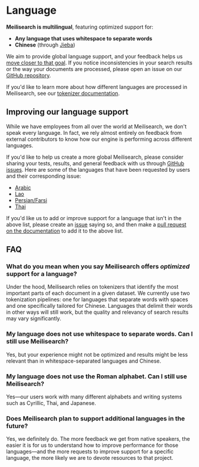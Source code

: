 # Language

**Meilisearch is multilingual**, featuring optimized support for:

- **Any language that uses whitespace to separate words**
- **Chinese** (through [Jieba](https://github.com/messense/jieba-rs))

We aim to provide global language support, and your feedback helps us [move closer to that goal](#improving-our-language-support). If you notice inconsistencies in your search results or the way your documents are processed, please open an issue on our [GitHub repository](https://github.com/meilisearch/MeiliSearch/issues/new/choose).

If you'd like to learn more about how different languages are processed in Meilisearch, see our [tokenizer documentation](/learn/advanced/tokenization.md).

## Improving our language support

While we have employees from all over the world at Meilisearch, we don't speak every language. In fact, we rely almost entirely on feedback from external contributors to know how our engine is performing across different languages.

If you'd like to help us create a more global Meilisearch, please consider sharing your tests, results, and general feedback with us through [GitHub issues](https://github.com/meilisearch/Meilisearch/issues). Here are some of the languages that have been requested by users and their corresponding issue:

- [Arabic](https://github.com/meilisearch/MeiliSearch/issues/554)
- [Lao](https://github.com/meilisearch/MeiliSearch/issues/563)
- [Persian/Farsi](https://github.com/meilisearch/MeiliSearch/issues/553)
- [Thai](https://github.com/meilisearch/MeiliSearch/issues/864)

If you'd like us to add or improve support for a language that isn't in the above list, please create an [issue](https://github.com/meilisearch/MeiliSearch/issues/new?assignees=&labels=&template=feature_request.md&title=) saying so, and then make a [pull request on the documentation](https://github.com/meilisearch/documentation/edit/master/reference/features/language.md) to add it to the above list.

## FAQ

### What do you mean when you say Meilisearch offers *optimized* support for a language?

Under the hood, Meilisearch relies on tokenizers that identify the most important parts of each document in a given dataset. We currently use two tokenization pipelines: one for languages that separate words with spaces and one specifically tailored for Chinese. Languages that delimit their words in other ways will still work, but the quality and relevancy of search results may vary significantly.

### My language does not use whitespace to separate words. Can I still use Meilisearch?

Yes, but your experience might not be optimized and results might be less relevant than in whitespace-separated languages and Chinese.

### My language does not use the Roman alphabet. Can I still use Meilisearch?

Yes—our users work with many different alphabets and writing systems such as Cyrillic, Thai, and Japanese.

### Does Meilisearch plan to support additional languages in the future?

Yes, we definitely do. The more feedback we get from native speakers, the easier it is for us to understand how to improve performance for those languages—and the more requests to improve support for a specific language, the more likely we are to devote resources to that project.
